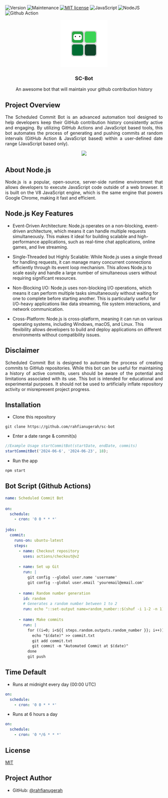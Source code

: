 ![Version](https://img.shields.io/badge/Version-1.0.1-green)
![Maintenance](https://img.shields.io/badge/Maintenance-Yes-green)
[![MIT license](https://img.shields.io/badge/License-MIT-blue.svg)](https://github.com/rahfianugerah/sch-bot/blob/main/LICENSE)
![JavaScript](https://img.shields.io/badge/Javascript-%23323330.svg?&logo=javascript&logoColor=%23F7DF1E)
![NodeJS](https://img.shields.io/badge/Node.js-6DA55F?&logo=node.js&logoColor=white)
![Github Action](https://img.shields.io/badge/GitHub_Action-%23121011.svg?&logo=github&logoColor=white)

<div align="center">
  <img src="img/bot.png" height=150 width=150>
  <h3>
    SC-Bot
  </h3>
  <p>
    An awesome bot that will maintain your github contribution history
  </p>
</div>

## Project Overview
<p align="justify">
  The Scheduled Commit Bot is an advanced automation tool designed to help developers keep their GitHub contribution history consistently active and engaging. By utilizing GitHub Actions and JavaScript based tools, this bot automates the process of generating and pushing commits at random intervals (GitHub Action & JavaScript based) within a user-defined date range (JavaScript based only).
</p>

<div align="center">
  <img src="https://github.com/user-attachments/assets/0b5df6aa-ad46-4b1f-a541-3d91c1e0fe62" height=150/>
</div>

## About Node.js
<p align="justify">
  Node.js is a popular, open-source, server-side runtime environment that allows developers to execute JavaScript code outside of a web browser. It is built on the V8 JavaScript engine, which is the same engine that powers Google Chrome, making it fast and efficient.
</p>

## Node.js Key Features
- Event-Driven Architecture:
Node.js operates on a non-blocking, event-driven architecture, which means it can handle multiple requests simultaneously. This makes it ideal for building scalable and high-performance applications, such as real-time chat applications, online games, and live streaming.

- Single-Threaded but Highly Scalable:
While Node.js uses a single thread for handling requests, it can manage many concurrent connections efficiently through its event loop mechanism. This allows Node.js to scale easily and handle a large number of simultaneous users without requiring significant resources.

- Non-Blocking I/O:
Node.js uses non-blocking I/O operations, which means it can perform multiple tasks simultaneously without waiting for one to complete before starting another. This is particularly useful for I/O-heavy applications like data streaming, file system interactions, and network communication.

- Cross-Platform:
Node.js is cross-platform, meaning it can run on various operating systems, including Windows, macOS, and Linux. This flexibility allows developers to build and deploy applications on different environments without compatibility issues.

## Disclaimer </b>
<p align="justify">
  Scheduled Commit Bot is designed to automate the process of creating commits to GitHub repositories. While this bot can be useful for maintaining a history of active commits, users should be aware of the potential and limitations associated with its use. This bot is intended for educational and experimental purposes. It should not be used to artificially inflate repository activity or misrepresent project progress.
</p> 

## Installation
- Clone this repository
```
git clone https://github.com/rahfianugerah/sc-bot
```
- Enter a date range & commit(s)
```javascript
//Example Usage startCommitBot(startDate, endDate, commits)
startCommitBot('2024-06-6', '2024-06-23', 18);
```
- Run the app
```
npm start
```

## Bot Script (Github Actions)
```yml
name: Scheduled Commit Bot

on:
  schedule:
    - cron: '0 0 * * *'
    
jobs:
  commit:
    runs-on: ubuntu-latest
    steps:
      - name: Checkout repository
        uses: actions/checkout@v2

      - name: Set up Git
        run: |
          git config --global user.name 'username'
          git config --global user.email 'youremail@email.com'

      - name: Random number generation
        id: random
        # Generates a random number between 1 to 2
        run: echo "::set-output name=random_number::$(shuf -i 1-2 -n 1)" 

      - name: Make commits
        run: |
          for ((i=0; i<${{ steps.random.outputs.random_number }}; i++)); do
            echo "$(date)" >> commit.txt
            git add commit.txt
            git commit -m "Automated Commit at $(date)"
          done
          git push

```

## Time Default

- Runs at midnight every day (00:00 UTC)
```yml
on:
  schedule:
    - cron: '0 0 * * *'
```

- Runs at 6 hours a day
```yml
on:
  schedule:
    - cron: '0 */6 * * *'
```


## License

[MIT](https://github.com/rahfianugerah/sch-bot/blob/main/LICENSE)

## Project Author
- GitHub: [@rahfianugerah](https://www.github.com/rahfianugerah)
